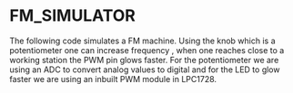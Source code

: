 # FM_SIMULATOR
The following code simulates a FM machine. Using the knob which is a potentiometer one can increase frequency , when one reaches close to a working station the PWM pin glows faster. For the potentiometer we are using an ADC to convert analog values to digital and for the LED to glow faster we are using an inbuilt PWM module in LPC1728.
